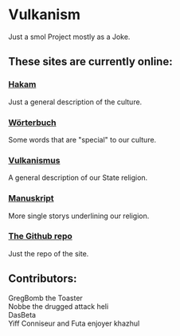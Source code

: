 # Vulkanism
Just a smol Project mostly as a Joke.

## These sites are currently online:
### <a href="https://www.vulkanism.org/hakam.html">Hakam</a>
Just a general description of the culture.
### <a href="https://www.vulkanism.org/woerterbuch.html">Wörterbuch</a>
Some words that are "special" to our culture.
### <a href="https://www.vulkanism.org/vulkanism.html">Vulkanismus</a>
A general description of our State religion.
### <a href="https://www.vulkanism.org/bible.html">Manuskript</a>
More single storys underlining our religion.

### <a href="https://github.com/GregBomb/Vulkanism">The Github repo</a>
Just the repo of the site.

## Contributors:
GregBomb the Toaster\
Nobbe the drugged attack heli\
DasBeta\
Yiff Conniseur and Futa enjoyer khazhul
